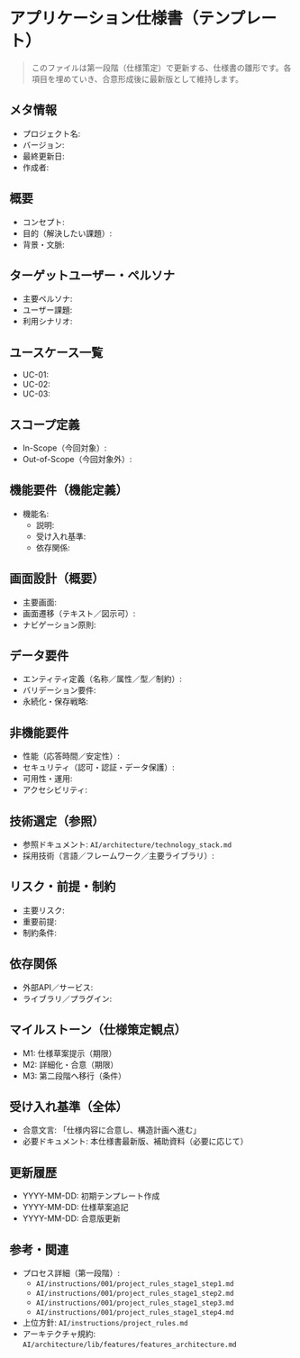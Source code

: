 # アプリケーション仕様書（テンプレート）

> このファイルは第一段階（仕様策定）で更新する、仕様書の雛形です。各項目を埋めていき、合意形成後に最新版として維持します。

## メタ情報
- プロジェクト名: 
- バージョン: 
- 最終更新日: 
- 作成者: 

## 概要
- コンセプト: 
- 目的（解決したい課題）: 
- 背景・文脈: 

## ターゲットユーザー・ペルソナ
- 主要ペルソナ: 
- ユーザー課題: 
- 利用シナリオ: 

## ユースケース一覧
- UC-01: 
- UC-02: 
- UC-03: 

## スコープ定義
- In-Scope（今回対象）: 
- Out-of-Scope（今回対象外）: 

## 機能要件（機能定義）
- 機能名: 
  - 説明: 
  - 受け入れ基準: 
  - 依存関係: 

## 画面設計（概要）
- 主要画面: 
- 画面遷移（テキスト／図示可）: 
- ナビゲーション原則: 

## データ要件
- エンティティ定義（名称／属性／型／制約）: 
- バリデーション要件: 
- 永続化・保存戦略: 

## 非機能要件
- 性能（応答時間／安定性）: 
- セキュリティ（認可・認証・データ保護）: 
- 可用性・運用: 
- アクセシビリティ: 

## 技術選定（参照）
- 参照ドキュメント: `AI/architecture/technology_stack.md`
- 採用技術（言語／フレームワーク／主要ライブラリ）: 

## リスク・前提・制約
- 主要リスク: 
- 重要前提: 
- 制約条件: 

## 依存関係
- 外部API／サービス: 
- ライブラリ／プラグイン: 

## マイルストーン（仕様策定観点）
- M1: 仕様草案提示（期限）
- M2: 詳細化・合意（期限）
- M3: 第二段階へ移行（条件）

## 受け入れ基準（全体）
- 合意文言: 「仕様内容に合意し、構造計画へ進む」
- 必要ドキュメント: 本仕様書最新版、補助資料（必要に応じて）

## 更新履歴
- YYYY-MM-DD: 初期テンプレート作成
- YYYY-MM-DD: 仕様草案追記
- YYYY-MM-DD: 合意版更新

## 参考・関連
- プロセス詳細（第一段階）:
  - `AI/instructions/001/project_rules_stage1_step1.md`
  - `AI/instructions/001/project_rules_stage1_step2.md`
  - `AI/instructions/001/project_rules_stage1_step3.md`
  - `AI/instructions/001/project_rules_stage1_step4.md`
- 上位方針: `AI/instructions/project_rules.md`
- アーキテクチャ規約: `AI/architecture/lib/features/features_architecture.md`